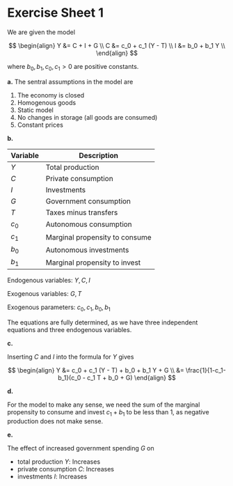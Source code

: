 # Exercise Sheet 1

We are given the model

$$
\begin{align}
    Y &= C + I + G \\
    C &= c_0 + c_1 (Y - T) \\
    I &= b_0 + b_1 Y \\
\end{align}
$$

where $b_0, b_1, c_0, c_1 > 0$ are positive constants.

**a.** The sentral assumptions in the model are

1. The economy is closed
2. Homogenous goods
3. Static model
4. No changes in storage (all goods are consumed)
5. Constant prices

**b.**

| Variable | Description |
|----------|-------------|
| $Y$      | Total production |
| $C$      | Private consumption |
| $I$      | Investments |
| $G$      | Government consumption |
| $T$      | Taxes minus transfers |
| $c_0$    | Autonomous consumption |
| $c_1$    | Marginal propensity to consume |
| $b_0$    | Autonomous investments |
| $b_1$    | Marginal propensity to invest |

Endogenous variables: $Y, C, I$

Exogenous variables: $G, T$

Exogenous parameters: $c_0, c_1, b_0, b_1$

The equations are fully determined, as we have three independent equations and three endogenous variables.

**c.**

Inserting $C$ and $I$ into the formula for $Y$ gives

$$
\begin{align}
    Y &= c_0 + c_1 (Y - T) + b_0 + b_1 Y + G \\
    &= \frac{1}{1-c_1-b_1}(c_0 - c_1 T + b_0 + G)
\end{align}
$$

**d.**

For the model to make any sense, we need the sum of the marginal propensity to consume and invest $c_1 + b_1$ to be less than 1, as negative production does not make sense.

**e.**

The effect of increased government spending $G$ on

- total production $Y$: Increases
- private consumption $C$: Increases
- investments $I$: Increases
